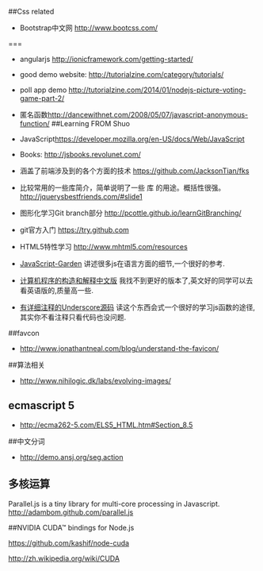 ##Css related
* Bootstrap中文网 <http://www.bootcss.com/>



===
* angularjs <http://ionicframework.com/getting-started/>

* good demo website: <http://tutorialzine.com/category/tutorials/>

* poll app demo <http://tutorialzine.com/2014/01/nodejs-picture-voting-game-part-2/>

* 匿名函数<http://dancewithnet.com/2008/05/07/javascript-anonymous-function/>
##Learning FROM Shuo

* JavaScript<https://developer.mozilla.org/en-US/docs/Web/JavaScript>

* Books: <http://jsbooks.revolunet.com/>

* 涵盖了前端涉及到的各个方面的技术
<https://github.com/JacksonTian/fks>

* 比较常用的一些库简介，简单说明了一些 库 的用途。概括性很强。
<http://jquerysbestfriends.com/#slide1>

* 图形化学习Git branch部分
<http://pcottle.github.io/learnGitBranching/>

* git官方入门
<https://try.github.com>

* HTML5特性学习
<http://www.mhtml5.com/resources>


* [JavaScript-Garden](http://bonsaiden.github.io/JavaScript-Garden/zh/)
讲述很多js在语言方面的细节,一个很好的参考.

* [计算机程序的构造和解释中文版](http://ishare.iask.sina.com.cn/f/23759749.html) 我找不到更好的版本了,英文好的同学可以去看英语版的,质量高一些.


* [有详细注释的Underscore源码](http://underscorejs.org/docs/underscore.html) 读这个东西会式一个很好的学习js函数的途径,其实你不看注释只看代码也没问题.



##favcon


* <http://www.jonathantneal.com/blog/understand-the-favicon/>


##算法相关

* <http://www.nihilogic.dk/labs/evolving-images/>

## ecmascript 5

* <http://ecma262-5.com/ELS5_HTML.htm#Section_8.5>

##中文分词

* <http://demo.ansj.org/seg.action>

## 多核运算
Parallel.js is a tiny library for multi-core processing in Javascript. 
<http://adambom.github.com/parallel.js>

##NVIDIA CUDA™ bindings for Node.js

<https://github.com/kashif/node-cuda>

<http://zh.wikipedia.org/wiki/CUDA>